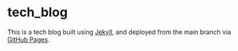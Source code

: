 # tech_blog

This is a tech blog built using [Jekyll](https://jekyllrb.com/), and deployed from the main branch via [GitHub Pages](https://docs.github.com/pages).

